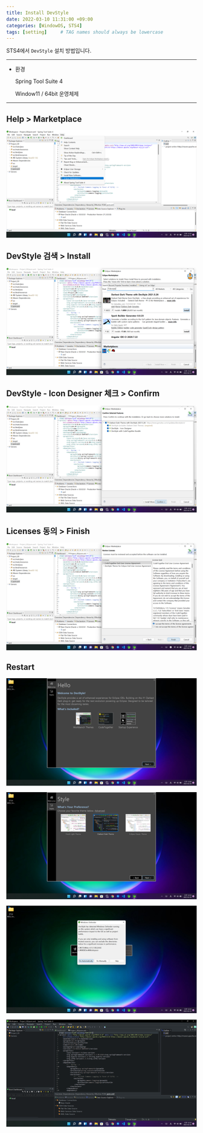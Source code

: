 ```yaml
---
title: Install DevStyle
date: 2022-03-10 11:31:00 +09:00 
categories: [WindowOS, STS4] 
tags: [setting]     # TAG names should always be lowercase
---
```


STS4에서 `DevStyle` 설치 방법입니다.

---

- 환경
    
    Spring Tool Suite 4
    
    Window11 / 64bit 운영체제
    

---

## Help > Marketplace

![0.png](/assets/2022-03-10-Install-DevStyle/0.png)

## DevStyle 검색 > Install

![1.png](/assets/2022-03-10-Install-DevStyle/1.png)

## DevStyle - Icon Designer 체크 > Confirm

![2.png](/assets/2022-03-10-Install-DevStyle/2.png)

## Licenses 동의 > Finish

![3.png](/assets/2022-03-10-Install-DevStyle/3.png)

## Restart

![4.png](/assets/2022-03-10-Install-DevStyle/4.png)

![5.png](/assets/2022-03-10-Install-DevStyle/5.png)

![6.png](/assets/2022-03-10-Install-DevStyle/6.png)

![7.png](/assets/2022-03-10-Install-DevStyle/7.png)